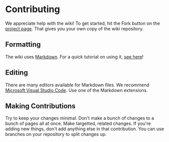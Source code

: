 # Contributing
We appreciate help with the wiki! To get started, hit the Fork button on the [project page](https://github.com/StarLegacy/StarLegacy.Wiki).
That gives you your own copy of the wiki repository.

## Formatting
The wiki uses [Markdown](https://commonmark.org/). For a quick tutorial on using it, [see here](https://commonmark.org/help/)!

## Editing
There are many editors available for Markdown files.
We recommend [Microsoft Visual Studio Code](https://code.visualstudio.com).
Use one of the Markdown extensions.

## Making Contributions
Try to keep your changes minimal. Don't make a bunch of changes to a bunch of pages all at once.
Make targetted, related changes. If you're adding new things, don't add anything else in that contribution.
You can use branches on your repository to split changes up.
